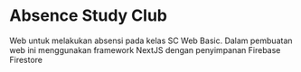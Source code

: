 # Absence Study Club

Web untuk melakukan absensi pada kelas SC Web Basic. Dalam pembuatan web ini menggunakan framework NextJS dengan penyimpanan Firebase Firestore